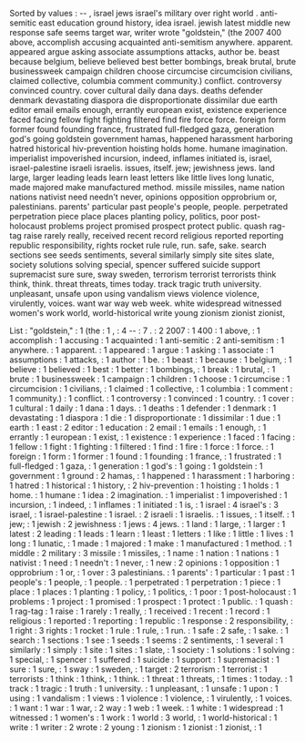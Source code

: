 Sorted by values :
-- , israel jews israel's military over right world . anti-semitic east education ground history, idea israel. jewish latest middle new response safe seems target war, writer wrote "goldstein," (the 2007 400 above, accomplish accusing acquainted anti-semitism anywhere. apparent. appeared argue asking associate assumptions attacks, author be. beast because belgium, believe believed best better bombings, break brutal, brute businessweek campaign children choose circumcise circumcision civilians, claimed collective, columbia comment community.) conflict. controversy convinced country. cover cultural daily dana days. deaths defender denmark devastating diaspora die disproportionate dissimilar due earth editor email emails enough, errantly european exist, existence experience faced facing fellow fight fighting filtered find fire force force. foreign form former found founding france, frustrated full-fledged gaza, generation god's going goldstein government hamas, happened harassment harboring hatred historical hiv-prevention hoisting holds home. humane imagination. imperialist impoverished incursion, indeed, inflames initiated is, israel, israel-palestine israeli israelis. issues, itself. jew; jewishness jews. land large, larger leading leads learn least letters like little lives long lunatic, made majored make manufactured method. missile missiles, name nation nations nativist need needn't never, opinions opposition opprobrium or, palestinians. parents' particular past people's people, people. perpetrated perpetration piece place places planting policy, politics, poor post-holocaust problems project promised prospect protect public. quash rag-tag raise rarely really, received recent record religious reported reporting republic responsibility, rights rocket rule rule, run. safe, sake. search sections see seeds sentiments, several similarly simply site sites slate, society solutions solving special, spencer suffered suicide support supremacist sure sure, sway sweden, terrorism terrorist terrorists think think, think. threat threats, times today. track tragic truth university. unpleasant, unsafe upon using vandalism views violence violence, virulently, voices. want war way web week. white widespread witnessed women's work world, world-historical write young zionism zionist zionist, 

List :
"goldstein," : 1
(the : 1
, : 4
-- : 7
. : 2
2007 : 1
400 : 1
above, : 1
accomplish : 1
accusing : 1
acquainted : 1
anti-semitic : 2
anti-semitism : 1
anywhere. : 1
apparent. : 1
appeared : 1
argue : 1
asking : 1
associate : 1
assumptions : 1
attacks, : 1
author : 1
be. : 1
beast : 1
because : 1
belgium, : 1
believe : 1
believed : 1
best : 1
better : 1
bombings, : 1
break : 1
brutal, : 1
brute : 1
businessweek : 1
campaign : 1
children : 1
choose : 1
circumcise : 1
circumcision : 1
civilians, : 1
claimed : 1
collective, : 1
columbia : 1
comment : 1
community.) : 1
conflict. : 1
controversy : 1
convinced : 1
country. : 1
cover : 1
cultural : 1
daily : 1
dana : 1
days. : 1
deaths : 1
defender : 1
denmark : 1
devastating : 1
diaspora : 1
die : 1
disproportionate : 1
dissimilar : 1
due : 1
earth : 1
east : 2
editor : 1
education : 2
email : 1
emails : 1
enough, : 1
errantly : 1
european : 1
exist, : 1
existence : 1
experience : 1
faced : 1
facing : 1
fellow : 1
fight : 1
fighting : 1
filtered : 1
find : 1
fire : 1
force : 1
force. : 1
foreign : 1
form : 1
former : 1
found : 1
founding : 1
france, : 1
frustrated : 1
full-fledged : 1
gaza, : 1
generation : 1
god's : 1
going : 1
goldstein : 1
government : 1
ground : 2
hamas, : 1
happened : 1
harassment : 1
harboring : 1
hatred : 1
historical : 1
history, : 2
hiv-prevention : 1
hoisting : 1
holds : 1
home. : 1
humane : 1
idea : 2
imagination. : 1
imperialist : 1
impoverished : 1
incursion, : 1
indeed, : 1
inflames : 1
initiated : 1
is, : 1
israel : 4
israel's : 3
israel, : 1
israel-palestine : 1
israel. : 2
israeli : 1
israelis. : 1
issues, : 1
itself. : 1
jew; : 1
jewish : 2
jewishness : 1
jews : 4
jews. : 1
land : 1
large, : 1
larger : 1
latest : 2
leading : 1
leads : 1
learn : 1
least : 1
letters : 1
like : 1
little : 1
lives : 1
long : 1
lunatic, : 1
made : 1
majored : 1
make : 1
manufactured : 1
method. : 1
middle : 2
military : 3
missile : 1
missiles, : 1
name : 1
nation : 1
nations : 1
nativist : 1
need : 1
needn't : 1
never, : 1
new : 2
opinions : 1
opposition : 1
opprobrium : 1
or, : 1
over : 3
palestinians. : 1
parents' : 1
particular : 1
past : 1
people's : 1
people, : 1
people. : 1
perpetrated : 1
perpetration : 1
piece : 1
place : 1
places : 1
planting : 1
policy, : 1
politics, : 1
poor : 1
post-holocaust : 1
problems : 1
project : 1
promised : 1
prospect : 1
protect : 1
public. : 1
quash : 1
rag-tag : 1
raise : 1
rarely : 1
really, : 1
received : 1
recent : 1
record : 1
religious : 1
reported : 1
reporting : 1
republic : 1
response : 2
responsibility, : 1
right : 3
rights : 1
rocket : 1
rule : 1
rule, : 1
run. : 1
safe : 2
safe, : 1
sake. : 1
search : 1
sections : 1
see : 1
seeds : 1
seems : 2
sentiments, : 1
several : 1
similarly : 1
simply : 1
site : 1
sites : 1
slate, : 1
society : 1
solutions : 1
solving : 1
special, : 1
spencer : 1
suffered : 1
suicide : 1
support : 1
supremacist : 1
sure : 1
sure, : 1
sway : 1
sweden, : 1
target : 2
terrorism : 1
terrorist : 1
terrorists : 1
think : 1
think, : 1
think. : 1
threat : 1
threats, : 1
times : 1
today. : 1
track : 1
tragic : 1
truth : 1
university. : 1
unpleasant, : 1
unsafe : 1
upon : 1
using : 1
vandalism : 1
views : 1
violence : 1
violence, : 1
virulently, : 1
voices. : 1
want : 1
war : 1
war, : 2
way : 1
web : 1
week. : 1
white : 1
widespread : 1
witnessed : 1
women's : 1
work : 1
world : 3
world, : 1
world-historical : 1
write : 1
writer : 2
wrote : 2
young : 1
zionism : 1
zionist : 1
zionist, : 1
